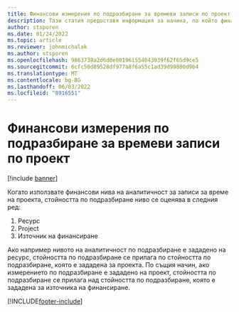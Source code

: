 ```yaml
---
title: Финансови измерения по подразбиране за времеви записи по проект
description: Тази статия предоставя информация за начина, по който финансовите нива на аналитичност по подразбиране се прилагат към записите за време.
author: stsporen
ms.date: 01/24/2022
ms.topic: article
ms.reviewer: johnmichalak
ms.author: stsporen
ms.openlocfilehash: 9863738a2d6d0e001961554043939f62f65d9ce5
ms.sourcegitcommit: 6cfc50d89528df977a8f6a55c1ad39d99800d9b4
ms.translationtype: MT
ms.contentlocale: bg-BG
ms.lasthandoff: 06/03/2022
ms.locfileid: "8916551"
---
```

# <a name="defaulting-financial-dimensions-for-project-time-entries"></a>Финансови измерения по подразбиране за времеви записи по проект

[!include [banner](../includes/banner.md)]

Когато използвате финансови нива на аналитичност за записи за време на проекта, стойността по подразбиране ниво се оценява в следния ред:

1. Ресурс
2. Project
3. Източник на финансиране

Ако например нивото на аналитичност по подразбиране е зададено на ресурс, стойността по подразбиране се прилага по стойността по подразбиране, която е зададена за проекта. По същия начин, ако измерението по подразбиране е зададено на проект, стойността по подразбиране се прилага над стойността по подразбиране, която е зададена за източника на финансиране.

[!INCLUDE[footer-include](../includes/footer-banner.md)]
